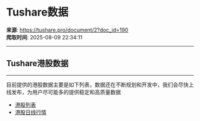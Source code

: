 # Tushare数据

**来源**: https://tushare.pro/document/2?doc_id=190  
**爬取时间**: 2025-08-09 22:34:11

---

## Tushare港股数据

---

目前提供的港股数据主要是如下列表，数据还在不断规划和开发中，我们会尽快上线发布，为用户尽可能多的提供稳定和高质量数据

* [港股列表](https://tushare.pro/document/2?doc_id=191)
* [港股日线行情](https://tushare.pro/document/2?doc_id=192)
